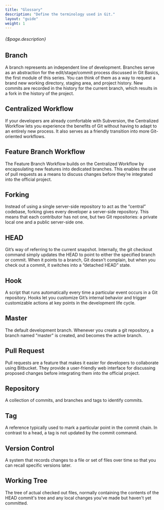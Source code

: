 ```yaml
---
title: "Glossary"
description: "Define the terminology used in Git."
layout: "guide"
weight: 1
---
```


###### {$page.description}

<article id="1">

## Branch

A branch represents an independent line of development. Branches serve as an abstraction for the edit/stage/commit process discussed in Git Basics, the first module of this series. You can think of them as a way to request a brand new working directory, staging area, and project history. New commits are recorded in the history for the current branch, which results in a fork in the history of the project.

</article>

<article id="2">

## Centralized Workflow

If your developers are already comfortable with Subversion, the Centralized Workflow lets you experience the benefits of Git without having to adapt to an entirely new process. It also serves as a friendly transition into more Git-oriented workflows.

</article>

<article id="3">

## Feature Branch Workflow

The Feature Branch Workflow builds on the Centralized Workflow by encapsulating new features into dedicated branches. This enables the use of pull requests as a means to discuss changes before they’re integrated into the official project.

</article>

<article id="4">

## Forking

Instead of using a single server-side repository to act as the “central” codebase, forking gives every developer a server-side repository. This means that each contributor has not one, but two Git repositories: a private local one and a public server-side one.

</article>

<article id="5">

## HEAD

Git’s way of referring to the current snapshot. Internally, the git checkout command simply updates the HEAD to point to either the specified branch or commit. When it points to a branch, Git doesn't complain, but when you check out a commit, it switches into a “detached HEAD” state.

</article>

<article id="6">

## Hook

A script that runs automatically every time a particular event occurs in a Git repository. Hooks let you customize Git’s internal behavior and trigger customizable actions at key points in the development life cycle.

</article>

<article id="7">

## Master

The default development branch. Whenever you create a git repository, a branch named "master" is created, and becomes the active branch.

</article>

<article id="8">

## Pull Request

Pull requests are a feature that makes it easier for developers to collaborate using Bitbucket. They provide a user-friendly web interface for discussing proposed changes before integrating them into the official project.

</article>

<article id="9">

## Repository

A collection of commits, and branches and tags to identify commits.

</article>

<article id="10">

## Tag

A reference typically used to mark a particular point in the commit chain. In contrast to a head, a tag is not updated by the commit command.

</article>

<article id="11">

## Version Control

A system that records changes to a file or set of files over time so that you can recall specific versions later.

</article>

<article id="12">

## Working Tree

The tree of actual checked out files, normally containing the contents of the HEAD commit's tree and any local changes you've made but haven't yet committed.

</article>